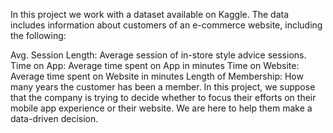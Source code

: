 In this project we work with a dataset available on Kaggle. The data includes information about customers of an e-commerce website, including the following:

Avg. Session Length: Average session of in-store style advice sessions.
Time on App: Average time spent on App in minutes
Time on Website: Average time spent on Website in minutes
Length of Membership: How many years the customer has been a member.
In this project, we suppose that the company is trying to decide whether to focus their efforts on their mobile app experience or their website. We are here to help them make a data-driven decision.
